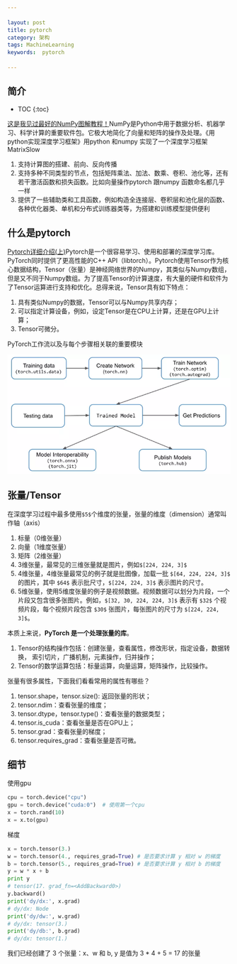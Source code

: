 ```yaml
---

layout: post
title: pytorch
category: 架构
tags: MachineLearning
keywords:  pytorch

---
```


## 简介

* TOC
{:toc}


[这是我见过最好的NumPy图解教程！](https://mp.weixin.qq.com/s/77aq0JQs8SX6molSxewOdQ)NumPy是Python中用于数据分析、机器学习、科学计算的重要软件包。它极大地简化了向量和矩阵的操作及处理。《用python实现深度学习框架》用python 和numpy 实现了一个深度学习框架MatrixSlow
1. 支持计算图的搭建、前向、反向传播
2. 支持多种不同类型的节点，包括矩阵乘法、加法、数乘、卷积、池化等，还有若干激活函数和损失函数。比如向量操作pytorch 跟numpy 函数命名都几乎一样
3. 提供了一些辅助类和工具函数，例如构造全连接层、卷积层和池化层的函数、各种优化器类、单机和分布式训练器类等，为搭建和训练模型提供便利

## 什么是pytorch
[Pytorch详细介绍(上)](https://mp.weixin.qq.com/s/YDNX49NGWMqkLML0_k0Phg)Pytorch是一个很容易学习、使用和部署的深度学习库。PyTorch同时提供了更高性能的C++ API（libtorch）。Pytorch使用Tensor作为核心数据结构，Tensor（张量）是神经网络世界的Numpy，其类似与Numpy数组，但是又不同于Numpy数组。为了提高Tensor的计算速度，有大量的硬件和软件为了Tensor运算进行支持和优化。总得来说，Tensor具有如下特点：

1. 具有类似Numpy的数据，Tensor可以与Numpy共享内存；
2. 可以指定计算设备，例如，设定Tensor是在CPU上计算，还是在GPU上计算；
3. Tensor可微分。

PyTorch工作流以及与每个步骤相关联的重要模块

![](/public/upload/machine/pytorch_process.png)

## 张量/Tensor

在深度学习过程中最多使用`$5$`个维度的张量，张量的维度（dimension）通常叫作轴（axis）
1. 标量（0维张量）
2. 向量（1维度张量）
3. 矩阵（2维张量）
4. 3维张量，最常见的三维张量就是图片，例如`$[224, 224, 3]$`
4. 4维张量，4维张量最常见的例子就是批图像，加载一批 `$[64, 224, 224, 3]$` 的图片，其中 `$64$` 表示批尺寸，`$[224, 224, 3]$` 表示图片的尺寸。
5. 5维张量，使用5维度张量的例子是视频数据。视频数据可以划分为片段，一个片段又包含很多张图片。例如，`$[32, 30, 224, 224, 3]$` 表示有 `$32$` 个视频片段，每个视频片段包含 `$30$` 张图片，每张图片的尺寸为 `$[224, 224, 3]$`。

本质上来说，**PyTorch 是一个处理张量的库**。
1. Tensor的结构操作包括：创建张量，查看属性，修改形状，指定设备，数据转换， 索引切片，广播机制，元素操作，归并操作；
2. Tensor的数学运算包括：标量运算，向量运算，矩阵操作，比较操作。

张量有很多属性，下面我们看看常用的属性有哪些？

1. tensor.shape，tensor.size(): 返回张量的形状；
2. tensor.ndim：查看张量的维度；
3. tensor.dtype，tensor.type()：查看张量的数据类型；
4. tensor.is_cuda：查看张量是否在GPU上；
5. tensor.grad：查看张量的梯度；
6. tensor.requires_grad：查看张量是否可微。

## 细节

使用gpu
```python
cpu = torch.device("cpu")
gpu = torch.device("cuda:0")  # 使用第一个cpu
x = torch.rand(10)
x = x.to(gpu)
```

梯度
```python
x = torch.tensor(3.)
w = torch.tensor(4., requires_grad=True) # 是否要求计算 y 相对 w 的梯度
b = torch.tensor(5., requires_grad=True) # 是否要求计算 y 相对 b 的梯度
y = w * x + b
print y
# tensor(17. grad_fn=<AddBackward0>)
y.backward()
print('dy/dx:', x.grad)
# dy/dx: Node
print('dy/dw:', w.grad)
# dy/dx: tensor(3.)
print('dy/db:', b.grad)
# dy/dx: tensor(1.)
```
我们已经创建了 3 个张量：x、w 和 b, y 是值为 3 * 4 + 5 = 17 的张量